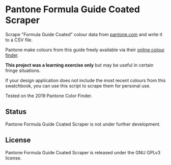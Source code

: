 # Pantone Formula Guide Coated Scraper

Scrape "Formula Guide Coated" colour data from [pantone.com](https://www.pantone.com/)
and write it to a CSV file.

Pantone make colours from this guide freely available via their
[online colour finder](https://www.pantone.com/color-finder/).

**This project was a learning exercise only** but may be useful in certain fringe
situations.

If your design application does not include the most recent
colours from this swatchbook, you can use this script to scrape them for
personal use.

Tested on the 2019 Pantone Color Finder.

## Status

Pantone Formula Guide Coated Scraper is not under further development.

## License

Pantone Formula Guide Coated Scraper is released under the GNU GPLv3 license.
